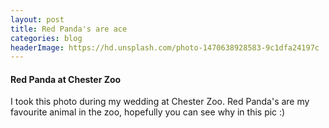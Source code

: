 ```yaml
---
layout: post
title: Red Panda's are ace
categories: blog
headerImage: https://hd.unsplash.com/photo-1470638928583-9c1dfa24197c
---
```


#### Red Panda at Chester Zoo
I took this photo during my wedding at Chester Zoo. Red Panda's are my favourite animal in the zoo, hopefully you can see why in this pic :)

